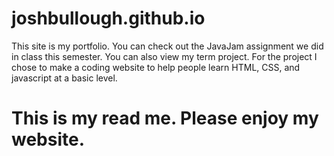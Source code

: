 # joshbullough.github.io
This site is my portfolio. You can check out the JavaJam assignment we did in class this semester. You can also view my term project. For the project I chose to make a coding website to help people learn HTML, CSS, and javascript at a basic level.
# This is my read me. Please enjoy my website.